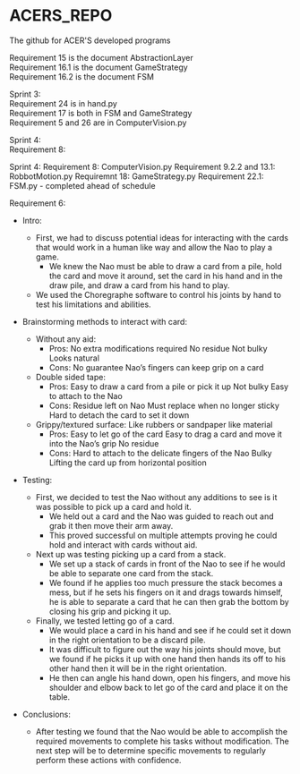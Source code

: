 # ACERS_REPO
The github for ACER'S developed programs

Requirement 15 is the document AbstractionLayer  
Requirement 16.1 is the document GameStrategy  
Requirement 16.2 is the document FSM  

Sprint 3:   
Requirement 24 is in hand.py  
Requirement 17 is both in FSM and GameStrategy  
Requirement 5 and 26 are in ComputerVision.py

Sprint 4:  
Requirement 8:

Sprint 4:
Requirement 8: ComputerVision.py
Requirement 9.2.2 and 13.1: RobbotMotion.py
Requiremnt 18: GameStrategy.py
Requirement 22.1: FSM.py - completed ahead of schedule

Requirement 6:
   - Intro: 
      - First, we had to discuss potential ideas for interacting with the cards that would work in a human like way and allow the Nao to play a game.
	    - We knew the Nao must be able to draw a card from a pile, hold the card and move it around, set the card in his hand and in the draw pile, and draw a card from his hand to play.
      - We used the Choregraphe software to control his joints by hand to test his limitations and abilities.
      
   - Brainstorming methods to interact with card:
     - Without any aid:
        - Pros:
            No extra modifications required
	          No residue
	          Not bulky
	          Looks natural
        - Cons:
            No guarantee Nao’s fingers can keep grip on a card
     - Double sided tape:
        - Pros:
            Easy to draw a card from a pile or pick it up
            Not bulky
            Easy to attach to the Nao
         - Cons:
            Residue left on Nao
          	Must replace when no longer sticky
          	Hard to detach the card to set it down
     - Grippy/textured surface:
      	Like rubbers or sandpaper like material
         - Pros:
          	Easy to let go of the card
          	Easy to drag a card and move it into the Nao’s grip
          	No residue
        - Cons:
          	Hard to attach to the delicate fingers of the Nao
          	Bulky
          	Lifting the card up from horizontal position

   - Testing:
       - First, we decided to test the Nao without any additions to see is it was possible to pick up a card and hold it.
           - We held out a card and the Nao was guided to reach out and grab it then move their arm away.
           - This proved successful on multiple attempts proving he could hold and interact with cards without aid.
       - Next up was testing picking up a card from a stack.
           - We set up a stack of cards in front of the Nao to see if he would be able to separate one card from the stack.
           - We found if he applies too much pressure the stack becomes a mess, but if he sets his fingers on it and drags towards himself, he is able to separate a card that he can then grab the bottom by closing his grip and picking it up.
       - Finally, we tested letting go of a card.
           - We would place a card in his hand and see if he could set it down in the right orientation to be a discard pile.
           - It was difficult to figure out the way his joints should move, but we found if he picks it up with one hand then hands its off to his other hand then it will be in the right orientation.
           - He then can angle his hand down, open his fingers, and move his shoulder and elbow back to let go of the card and place it on the table.

   - Conclusions:
      - After testing we found that the Nao would be able to accomplish the required movements to complete his tasks without modification.  The next step will be to determine specific movements to regularly perform these actions with confidence.


